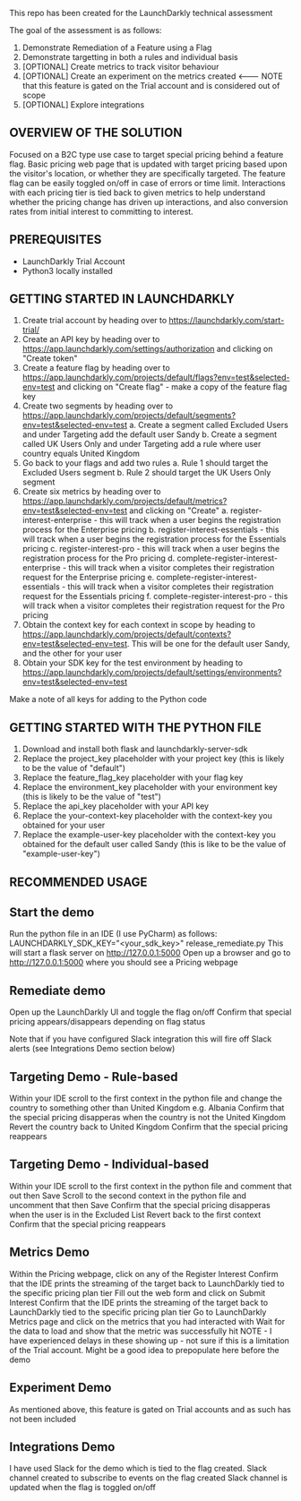 This repo has been created for the LaunchDarkly technical assessment

The goal of the assessment is as follows:

1. Demonstrate Remediation of a Feature using a Flag
2. Demonstrate targetting in both a rules and individual basis
3. [OPTIONAL] Create metrics to track visitor behaviour
4. [OPTIONAL] Create an experiment on the metrics created <--- NOTE that this feature is gated on the Trial account and is considered out of scope
5. [OPTIONAL] Explore integrations

OVERVIEW OF THE SOLUTION
------------------------

Focused on a B2C type use case to target special pricing behind a feature flag. 
Basic pricing web page that is updated with target pricing based upon the visitor's location, or whether they are specifically targeted.
The feature flag can be easily toggled on/off in case of errors or time limit.
Interactions with each pricing tier is tied back to given metrics to help understand whether the pricing change has driven up interactions, and also conversion rates from initial interest to committing to interest.

PREREQUISITES
-------------

- LaunchDarkly Trial Account
- Python3 locally installed


GETTING STARTED IN LAUNCHDARKLY
-------------------------------

1. Create trial account by heading over to https://launchdarkly.com/start-trial/
2. Create an API key by heading over to https://app.launchdarkly.com/settings/authorization and clicking on "Create token"
3. Create a feature flag by heading over to https://app.launchdarkly.com/projects/default/flags?env=test&selected-env=test and clicking on "Create flag" - make a copy of the feature flag key
4. Create two segments by heading over to https://app.launchdarkly.com/projects/default/segments?env=test&selected-env=test
   a. Create a segment called Excluded Users and under Targeting add the default user Sandy
   b. Create a segment called UK Users Only and under Targeting add a rule where user country equals United Kingdom
5. Go back to your flags and add two rules
   a. Rule 1 should target the Excluded Users segment
   b. Rule 2 should target the UK Users Only segment
6. Create six metrics by heading over to https://app.launchdarkly.com/projects/default/metrics?env=test&selected-env=test and clicking on "Create"
   a. register-interest-enterprise - this will track when a user begins the registration process for the Enterprise pricing
   b. register-interest-essentials - this will track when a user begins the registration process for the Essentials pricing
   c. register-interest-pro - this will track when a user begins the registration process for the Pro pricing
   d. complete-register-interest-enterprise - this will track when a visitor completes their registration request for the Enterprise pricing
   e. complete-register-interest-essentials - this will track when a visitor completes their registration request for the Essentials pricing
   f. complete-register-interest-pro - this will track when a visitor completes their registration request for the Pro pricing
7. Obtain the context key for each context in scope by heading to https://app.launchdarkly.com/projects/default/contexts?env=test&selected-env=test. This will be one for the default user Sandy, and the other for your user
8. Obtain your SDK key for the test environment by heading to https://app.launchdarkly.com/projects/default/settings/environments?env=test&selected-env=test

Make a note of all keys for adding to the Python code

GETTING STARTED WITH THE PYTHON FILE
------------------------------------

1. Download and install both flask and launchdarkly-server-sdk
2. Replace the project_key placeholder with your project key (this is likely to be the value of "default")
3. Replace the feature_flag_key placeholder with your flag key
4. Replace the environment_key placeholder with your environment key (this is likely to be the value of "test")
5. Replace the api_key placeholder with your API key
6. Replace the your-context-key placeholder with the context-key you obtained for your user
7. Replace the example-user-key placeholder with the context-key you obtained for the default user called Sandy (this is like to be the value of "example-user-key")

RECOMMENDED USAGE
-----------------

Start the demo
--------------

Run the python file in an IDE (I use PyCharm) as follows: LAUNCHDARKLY_SDK_KEY="<your_sdk_key>" release_remediate.py
This will start a flask server on http://127.0.0.1:5000
Open up a browser and go to http://127.0.0.1:5000 where you should see a Pricing webpage

Remediate demo
--------------

Open up the LaunchDarkly UI and toggle the flag on/off
Confirm that special pricing appears/disappears depending on flag status

Note that if you have configured Slack integration this will fire off Slack alerts (see Integrations Demo section below)

Targeting Demo - Rule-based
---------------------------

Within your IDE scroll to the first context in the python file and change the country to something other than United Kingdom e.g. Albania
Confirm that the special pricing disapperas when the country is not the United Kingdom 
Revert the country back to United Kingdom
Confirm that the special pricing reappears

Targeting Demo - Individual-based
---------------------------------

Within your IDE scroll to the first context in the python file and comment that out then Save
Scroll to the second context in the python file and uncomment that then Save
Confirm that the special pricing disapperas when the user is in the Excluded List
Revert back to the first context
Confirm that the special pricing reappears

Metrics Demo
------------

Within the Pricing webpage, click on any of the Register Interest
Confirm that the IDE prints the streaming of the target back to LaunchDarkly tied to the specific pricing plan tier
Fill out the web form and click on Submit Interest
Confirm that the IDE prints the streaming of the target back to LaunchDarkly tied to the specific pricing plan tier
Go to LaunchDarkly Metrics page and click on the metrics that you had interacted with
Wait for the data to load and show that the metric was successfully hit
NOTE - I have experienced delays in these showing up - not sure if this is a limitation of the Trial account. Might be a good idea to prepopulate here before the demo

Experiment Demo
---------------

As mentioned above, this feature is gated on Trial accounts and as such has not been included

Integrations Demo
-----------------

I have used Slack for the demo which is tied to the flag created.
Slack channel created to subscribe to events on the flag created
Slack channel is updated when the flag is toggled on/off



